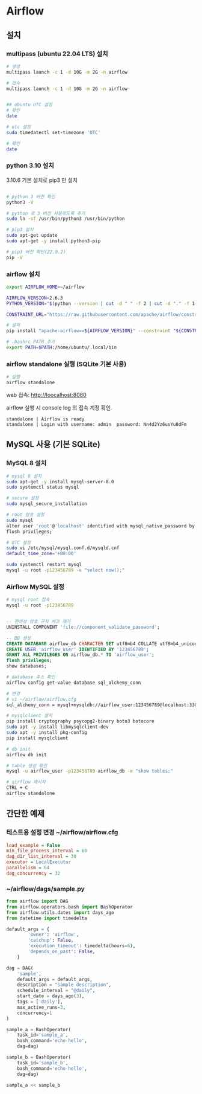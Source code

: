 # Airflow

## 설치

### multipass (ubuntu 22.04 LTS) 설치

```bash
# 생성
multipass launch -c 1 -d 10G -m 2G -n airflow

# 접속
multipass launch -c 1 -d 10G -m 2G -n airflow


## ubuntu UTC 설정
# 확인
date

# utc 설정
sudo timedatectl set-timezone 'UTC'

# 확인
date
```

### python 3.10 설치

3.10.6 기본 설치로 pip3 만 설치

```bash

# python 3 버전 확인
python3 -V

# python 로 3 버전 사용하도록 추가
sudo ln -sf /usr/bin/python3 /usr/bin/python

# pip3 설치
sudo apt-get update
sudo apt-get -y install python3-pip

# pip3 버전 확인(22.0.2)
pip -V
```

### airflow 설치

```bash
export AIRFLOW_HOME=~/airflow

AIRFLOW_VERSION=2.6.3
PYTHON_VERSION="$(python --version | cut -d " " -f 2 | cut -d "." -f 1-2)"

CONSTRAINT_URL="https://raw.githubusercontent.com/apache/airflow/constraints-${AIRFLOW_VERSION}/constraints-${PYTHON_VERSION}.txt"

# 설치
pip install "apache-airflow==${AIRFLOW_VERSION}" --constraint "${CONSTRAINT_URL}"

# .bashrc PATH 추가
export PATH=$PATH:/home/ubuntu/.local/bin
```

### airflow standalone 실행 (SQLite 기본 사용)

```bash
# 실행
airflow standalone
```

web 접속: [http://loocalhost:8080](http://192.168.144.240:8080/)

airflow 실행 시 console log 의 접속 계정 확인.

```text
standalone | Airflow is ready
standalone | Login with username: admin  password: Nn4d2Yz6usYu8dFm
```

## MySQL 사용 (기본 SQLite)

### MySQL 8 설치

```bash
# mysql 8 설치
sudo apt-get -y install mysql-server-8.0
sudo systemctl status mysql

# secure 설정
sudo mysql_secure_installation

# root 암호 설정
sudo mysql
alter user 'root'@'localhost' identified with mysql_native_password by '123456789';
flush privileges;

# UTC 설정
sudo vi /etc/mysql/mysql.conf.d/mysqld.cnf
default_time_zone='+00:00'

sudo systemctl restart mysql
mysql -u root -p123456789 -e "select now();"

```

### Airflow MySQL 설정

```bash
# mysql root 접속
mysql -u root -p123456789
```

```sql

-- 편의상 암호 규칙 체크 제거
UNINSTALL COMPONENT 'file://component_validate_password';

-- DB 생성
CREATE DATABASE airflow_db CHARACTER SET utf8mb4 COLLATE utf8mb4_unicode_ci;
CREATE USER 'airflow_user' IDENTIFIED BY '123456789';
GRANT ALL PRIVILEGES ON airflow_db.* TO 'airflow_user';
flush privileges;
show databases;
```

```bash
# database 주소 확인
airflow config get-value database sql_alchemy_conn

# 변경
# vi ~/airflow/airflow.cfg
sql_alchemy_conn = mysql+mysqldb://airflow_user:123456789@localhost:3306/airflow_db

# mysqlclient 설치
pip install cryptography psycopg2-binary boto3 botocore
sudo apt -y install libmysqlclient-dev
sudo apt -y install pkg-config
pip install mysqlclient

# db init
airflow db init

# table 생성 확인
mysql -u airflow_user -p123456789 airflow_db -e "show tables;"

# airflow 재시작
CTRL + C
airflow standalone
```

## 간단한 예제

### 테스트용 설정 변경 ~/airflow/airflow.cfg

```cfg
load_example = False
min_file_process_interval = 60
dag_dir_list_interval = 30
executor = LocalExecutor
parallelism = 64
dag_concurrency = 32
```


### ~/airflow/dags/sample.py

```python
from airflow import DAG
from airflow.operators.bash import BashOperator
from airflow.utils.dates import days_ago
from datetime import timedelta

default_args = {
        'owner': 'airflow',
        'catchup': False,
        'execution_timeout': timedelta(hours=6),
        'depends_on_past': False,
    }

dag = DAG(
    'sample',
    default_args = default_args,
    description = "sample description",
    schedule_interval = "@daily",
    start_date = days_ago(3),
    tags = ['daily'],
    max_active_runs=3,
    concurrency=1
)

sample_a = BashOperator(
    task_id='sample_a',
    bash_command='echo hello',
    dag=dag)

sample_b = BashOperator(
    task_id='sample_b',
    bash_command='echo hello',
    dag=dag)
    
sample_a << sample_b
```
